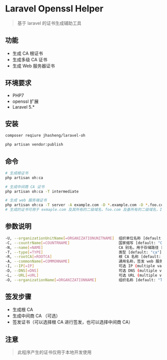 # Laravel Openssl Helper
> 基于 laravel 的证书生成辅助工具

## 功能

- 生成 CA 根证书
- 生成多级 CA 证书
- 生成 Web 服务器证书

## 环境要求

- PHP7
- openssl 扩展
- Laravel 5.*

## 安装

```bash
composer reqiure jhasheng/laravel-oh

php artisan vendor:publish
```

## 命令

```bash
# 生成根证书
php artisan oh:ca

# 生成中间商 CA 证书
php artisan oh:ca -T intermediate

# 生成 web 服务端证书
php artisan oh:ca -T server -A example.com -D *.example.com -D *.foo.com -D foo.com -I 192.168.1.123
# 生成的证书可用于 exmaple.com 及其所有的二级域名，foo.com 及基所有的二级域名，IP 地址为 192.168.1.123
```

## 参数说明

```bash
-U, --organizationUnitName[=ORGANIZATIONUNITNAME]  组织单位名称 [default: "Test"]
-C, --countrName[=COUNTRNAME]                      国家缩写 [default: "CN"]
-N, --name[=NAME]                                  CA 别名，用于存储路径 [default: "Test"]
-T, --type[=TYPE]                                  类型 [default: "ca"]
-R, --rootCA[=ROOTCA]                              根 CA 名称 [default: "Test"]
-A, --commonName[=COMMONNAME]                      通用名称，签发 web 服务器时为主域名 [default: "example.com"]
-I, --IP[=IP]                                      可选 IP (multiple values allowed)
-D, --DNS[=DNS]                                    可选 DNS (multiple values allowed)
-L, --URL[=URL]                                    可选 URL (multiple values allowed)
-O, --organizationName[=ORGANIZATIONNAME]          组织名称 [default: "Test"]
```

## 签发步骤

- 生成根 CA
- 生成中间商 CA （可选）
- 签发证书（可以选择根 CA 进行签发，也可以选择中间商 CA）

## 注意

> 此程序产生的证书仅用于本地开发使用
